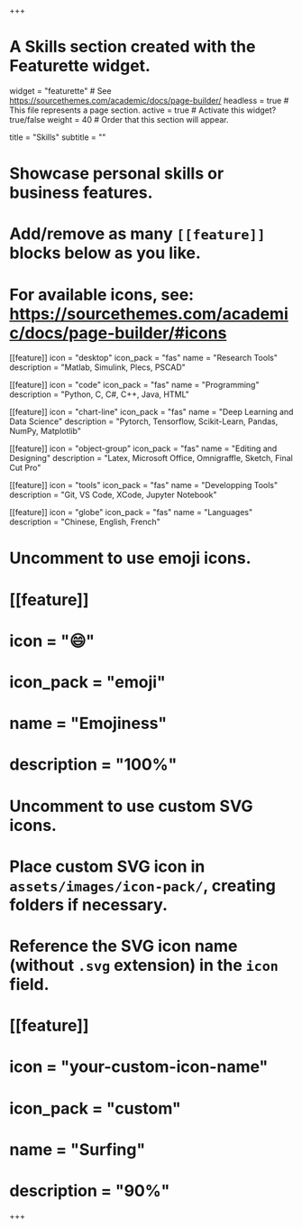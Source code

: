 +++
# A Skills section created with the Featurette widget.
widget = "featurette"  # See https://sourcethemes.com/academic/docs/page-builder/
headless = true  # This file represents a page section.
active = true  # Activate this widget? true/false
weight = 40  # Order that this section will appear.

title = "Skills"
subtitle = ""

# Showcase personal skills or business features.
# 
# Add/remove as many `[[feature]]` blocks below as you like.
# 
# For available icons, see: https://sourcethemes.com/academic/docs/page-builder/#icons

[[feature]]
  icon = "desktop"
  icon_pack = "fas"
  name = "Research Tools"
  description = "Matlab, Simulink, Plecs, PSCAD"
  
[[feature]]
  icon = "code"
  icon_pack = "fas"
  name = "Programming"
  description = "Python, C, C#, C++, Java, HTML"

[[feature]]
  icon = "chart-line"
  icon_pack = "fas"
  name = "Deep Learning and Data Science"
  description = "Pytorch, Tensorflow, Scikit-Learn, Pandas, NumPy, Matplotlib"

[[feature]]
  icon = "object-group"
  icon_pack = "fas"
  name = "Editing and Designing"
  description = "Latex, Microsoft Office, Omnigraffle, Sketch, Final Cut Pro"

[[feature]]
  icon = "tools"
  icon_pack = "fas"
  name = "Developping Tools"
  description = "Git, VS Code, XCode, Jupyter Notebook"

[[feature]]
  icon = "globe"
  icon_pack = "fas"
  name = "Languages"
  description = "Chinese, English, French"

# Uncomment to use emoji icons.
# [[feature]]
#  icon = ":smile:"
#  icon_pack = "emoji"
#  name = "Emojiness"
#  description = "100%"  

# Uncomment to use custom SVG icons.
# Place custom SVG icon in `assets/images/icon-pack/`, creating folders if necessary.
# Reference the SVG icon name (without `.svg` extension) in the `icon` field.
# [[feature]]
#  icon = "your-custom-icon-name"
#  icon_pack = "custom"
#  name = "Surfing"
#  description = "90%"

+++
